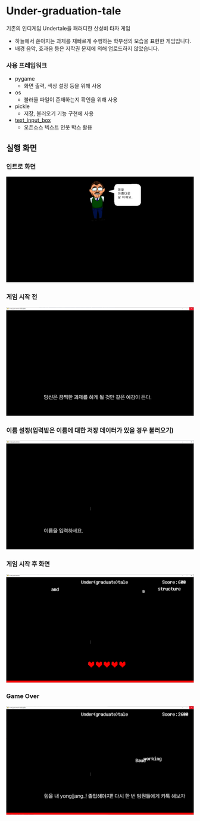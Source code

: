 # Under-graduation-tale
기존의 인디게임 Undertale을 패러디한 산성비 타자 게임
- 하늘에서 쏟아지는 과제를 재빠르게 수행하는 학부생의 모습을 표현한 게임입니다.
- 배경 음악, 효과음 등은 저작권 문제에 의해 업로드하지 않았습니다.

  
### 사용 프레임워크
  - pygame
    - 화면 출력, 색상 설정 등을 위해 사용
  - os
    - 불러올 파일이 존재하는지 확인을 위해 사용
  - pickle
    - 저장, 불러오기 기능 구현에 사용
  - [text_input_box](https://github.com/Nearoo/pygame-text-input)
    - 오픈소스 텍스트 인풋 박스 활용

## 실행 화면
### 인트로 화면
![img](./image/init/init1.PNG)
### 게임 시작 전
![img](./image/bad_report.png)
### 이름 설정(입력받은 이름에 대한 저장 데이터가 있을 경우 불러오기)
![img](./image/type_name.png)
### 게임 시작 후 화면
![img](./image/in_game.png)
### Game Over
![img](./image/game_over.png)
